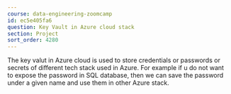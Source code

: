 ```yaml
---
course: data-engineering-zoomcamp
id: ec5e405fa6
question: Key Vault in Azure cloud stack
section: Project
sort_order: 4280
---
```


The key valut in Azure cloud is used to store credentials or passwords or secrets of different tech stack used in Azure. For example if u do not want to expose the password in SQL database, then we can save the password under a given name and use them in other Azure stack.

